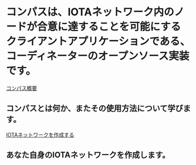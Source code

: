 # コンパスは、IOTAネットワーク内のノードが合意に達することを可能にするクライアントアプリケーションである、コーディネーターのオープンソース実装です。

[コンパス概要](/0.1/introduction/overview.md)
## コンパスとは何か、またその使用方法について学びます。

[IOTAネットワークを作成する](/0.1/how-to-guides/create-an-iota-network.md)
## あなた自身のIOTAネットワークを作成します。
